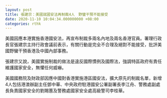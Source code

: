 ```yaml
---
layout: post
title: 張建宗：美國就國安法再制裁4人　野蠻干預不能接受
date: 2020-11-10 10:04:34.000000000 +08:00
categories: rthk
---
```


美國因應本港實施香港國安法，再宣布制裁多兩名內地及兩名香港官員。署理行政長官張建宗主持行政會議前表示，有關行動是完全不合理及絕對不能接受，批評美國野蠻干預香港及中國內部事務。

張建宗又說，美國實施制裁的做法是違反國際慣例及國際法，強調特區政府有責任維護國家安全，無懼任何威嚇。

美國國務院及財政部因應中國對香港實施港區國安法，擴大原先的制裁名單，新增4人包括港澳辦副主任鄧中華、中央政府駐港國安公署副署長李江舟、警務處副處長負責國家安全的劉賜蕙及警務處國家安全處高級警司李桂華。
